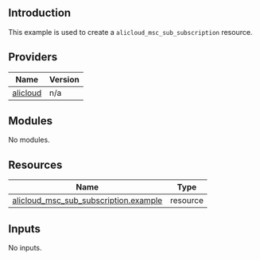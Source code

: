 ## Introduction

This example is used to create a `alicloud_msc_sub_subscription` resource.

<!-- BEGIN_TF_DOCS -->
## Providers

| Name | Version |
|------|---------|
| <a name="provider_alicloud"></a> [alicloud](#provider\_alicloud) | n/a |

## Modules

No modules.

## Resources

| Name | Type |
|------|------|
| [alicloud_msc_sub_subscription.example](https://registry.terraform.io/providers/aliyun/alicloud/latest/docs/resources/msc_sub_subscription) | resource |

## Inputs

No inputs.
<!-- END_TF_DOCS -->    